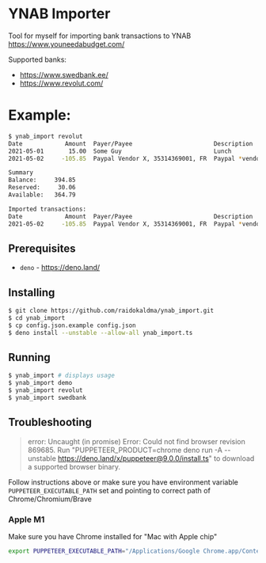 # YNAB Importer
Tool for myself for importing bank transactions to YNAB https://www.youneedabudget.com/

Supported banks:
- https://www.swedbank.ee/
- https://www.revolut.com/

# Example:
```bash
$ ynab_import revolut
Date            Amount  Payer/Payee                       Description
2021-05-01       15.00  Some Guy                          Lunch
2021-05-02     -105.85  Paypal Vendor X, 35314369001, FR  Paypal *vendorx

Summary
Balance:     394.85
Reserved:     30.06
Available:   364.79

Imported transactions:
Date            Amount  Payer/Payee                       Description
2021-05-02     -105.85  Paypal Vendor X, 35314369001, FR  Paypal *vendorx
```

## Prerequisites
- `deno` - https://deno.land/

## Installing
```bash
$ git clone https://github.com/raidokaldma/ynab_import.git
$ cd ynab_import
$ cp config.json.example config.json
$ deno install --unstable --allow-all ynab_import.ts
```

## Running
```bash
$ ynab_import # displays usage
$ ynab_import demo
$ ynab_import revolut
$ ynab_import swedbank
```

## Troubleshooting
> error: Uncaught (in promise) Error: Could not find browser revision 869685. Run "PUPPETEER_PRODUCT=chrome deno run -A --unstable https://deno.land/x/puppeteer@9.0.0/install.ts" to download a supported browser binary.

Follow instructions above or make sure you have environment variable `PUPPETEER_EXECUTABLE_PATH` set and pointing to correct path of Chrome/Chromium/Brave 

### Apple M1
Make sure you have Chrome installed for "Mac with Apple chip"
```bash
export PUPPETEER_EXECUTABLE_PATH="/Applications/Google Chrome.app/Contents/MacOS/Google Chrome"
```
